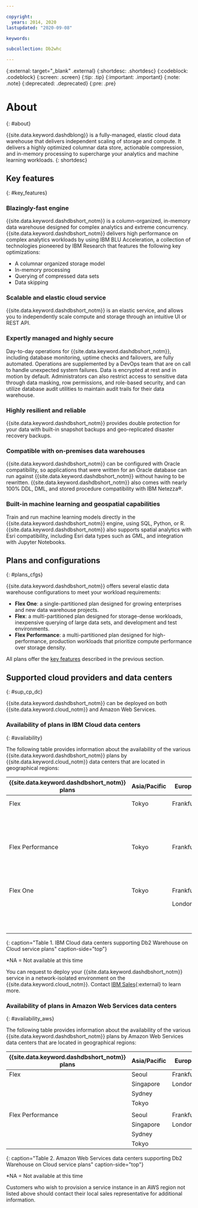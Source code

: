 ```yaml
---

copyright:
  years: 2014, 2020
lastupdated: "2020-09-08"

keywords:

subcollection: Db2whc

---
```


<!-- Attribute definitions --> 
{:external: target="_blank" .external}
{:shortdesc: .shortdesc}
{:codeblock: .codeblock}
{:screen: .screen}
{:tip: .tip}
{:important: .important}
{:note: .note}
{:deprecated: .deprecated}
{:pre: .pre}

# About
{: #about}

{{site.data.keyword.dashdblong}} is a fully-managed, elastic cloud data warehouse that delivers independent scaling of storage and compute. It delivers a highly optimized columnar data store, actionable compression, and in-memory processing to supercharge your analytics and machine learning workloads.
{: shortdesc}

## Key features
{: #key_features}

### Blazingly-fast engine

{{site.data.keyword.dashdbshort_notm}} is a column-organized, in-memory data warehouse designed for complex analytics and extreme concurrency. {{site.data.keyword.dashdbshort_notm}} delivers high performance on complex analytics workloads by using IBM BLU Acceleration, a collection of technologies pioneered by IBM Research that features the following key optimizations: 
- A columnar organized storage model 
- In-memory processing 
- Querying of compressed data sets
- Data skipping

### Scalable and elastic cloud service

{{site.data.keyword.dashdbshort_notm}} is an elastic service, and allows you to independently scale compute and storage through an intuitive UI or REST API.

### Expertly managed and highly secure

Day-to-day operations for {{site.data.keyword.dashdbshort_notm}}, including database monitoring, uptime checks and failovers, are fully automated. Operations are supplemented by a DevOps team that are on call to handle unexpected system failures. Data is encrypted at rest and in motion by default. Administrators can also restrict access to sensitive data through data masking, row permissions, and role-based security, and can utilize database audit utilities to maintain audit trails for their data warehouse.

### Highly resilient and reliable

{{site.data.keyword.dashdbshort_notm}} provides double protection for your data with built-in snapshot backups and geo-replicated disaster recovery backups.

### Compatible with on-premises data warehouses​

{{site.data.keyword.dashdbshort_notm}} can be configured with Oracle compatibility, so applications that were written for an Oracle database can run against {{site.data.keyword.dashdbshort_notm}} without having to be rewritten. {{site.data.keyword.dashdbshort_notm}} also comes with nearly 100% DDL, DML, and stored procedure compatibility with IBM Netezza®.

### Built-in machine learning and geospatial capabilities​

Train and run machine learning models directly in the {{site.data.keyword.dashdbshort_notm}} engine, using SQL, Python, or R. {{site.data.keyword.dashdbshort_notm}} also supports spatial analytics with Esri compatibility, including Esri data types such as GML, and integration with Jupyter Notebooks.

## Plans and configurations
{: #plans_cfgs}

{{site.data.keyword.dashdbshort_notm}} offers several elastic data warehouse configurations to meet your workload requirements:

- **Flex One**: a single-partitioned plan designed for growing enterprises and new data warehouse projects.
- **Flex**: a multi-partitioned plan designed for storage-dense workloads, inexpensive querying of large data sets, and development and test environments.
- **Flex Performance**: a multi-partitioned plan designed for high-performance, production workloads that prioritize compute performance over storage density.

All plans offer the [key features](#key_features) described in the previous section.

## Supported cloud providers and data centers
{: #sup_cp_dc}

{{site.data.keyword.dashdbshort_notm}} can be deployed on both {{site.data.keyword.cloud_notm}} and Amazon Web Services.

### Availability of plans in IBM Cloud data centers
{: #availability}

The following table provides information about the availability of the various {{site.data.keyword.dashdbshort_notm}} plans by {{site.data.keyword.cloud_notm}} data centers that are located in geographical regions:

| {{site.data.keyword.dashdbshort_notm}} plans | Asia/Pacific | Europe    | North/Central America     | South America |
|------------------------------|--------------|-----------|---------------------------|---------------|
| Flex                         | Tokyo        | Frankfurt | Dallas (us-south)         | *NA           |
|                              |              |           | Washington D.C. (us-east) |               |  
|      |||||
| Flex Performance             | Tokyo        | Frankfurt | Dallas (us-south)         | *NA           |
|                              |              |           | Washington D.C. (us-east) |               |  
|      |||||
| Flex One                     | Tokyo        | Frankfurt | Dallas (us-south)         | *NA           |
|                              |              | London    | Toronto                   |               | 
|                              |              |           | Washington D.C. (us-east) |               |
{: caption="Table 1. IBM Cloud data centers supporting Db2 Warehouse on Cloud service plans" caption-side="top"}

*NA = Not available at this time

You can request to deploy your {{site.data.keyword.dashdbshort_notm}} service in a network-isolated environment on the {{site.data.keyword.cloud_notm}}. Contact [IBM Sales](https://www.ibm.com/contact/us/en/){:external} to learn more.

### Availability of plans in Amazon Web Services data centers
{: #availability_aws}

The following table provides information about the availability of the various {{site.data.keyword.dashdbshort_notm}} plans by Amazon Web Services data centers that are located in geographical regions:

| {{site.data.keyword.dashdbshort_notm}} plans | Asia/Pacific | Europe    | North/Central America     | South America |
|------------------------------|--------------|-----------|---------------------------|---------------|
| Flex                         | Seoul        | Frankfurt | N. Virginia | *NA           |
|                              | Singapore    | London    |             |               |
|                              | Sydney       |           |             |               |
|                              | Tokyo        |           |             |               | 
|      |||||
| Flex Performance             | Seoul        | Frankfurt | N. Virginia | *NA           |
|                              | Singapore    | London    |             |               | 
|                              | Sydney       |           |             |               |
|                              | Tokyo        |           |             |               |  

{: caption="Table 2. Amazon Web Services data centers supporting Db2 Warehouse on Cloud service plans" caption-side="top"}

*NA = Not available at this time

Customers who wish to provision a service instance in an AWS region not listed above should contact their local sales representative for additional information.


<!--

{{site.data.keyword.dashdblong}} is a fully managed, high performance, petabyte-scale cloud data warehouse.

It delivers true elasticity with independent scaling of storage and compute, a highly optimized columnar data store, actionable compression and in-memory processing, all working together to supercharge your analytics workloads.
{: shortdesc}

## Db2 Warehouse on Cloud managed service
{: #managed_service}

The fully managed service of {{site.data.keyword.dashdbshort_notm}} handles all of the software upgrades, operating system updates, and hardware maintenance. The service includes 24x7 health monitoring of the database and infrastructure. If there is a hardware or software failure, the service is automatically restarted.
{: shortdesc} -->

<!-- ## Provisioning of Db2 Warehouse on Cloud
{: #whse_provision}

The {{site.data.keyword.dashdbshort_notm}} database can be provisioned on {{site.data.keyword.BluSoftlayer_full}} and for AWS.
{: shortdesc}

If you want to have the data warehouse provisioned for AWS, select the **MPP Small for AWS** plan. -->

<!--
## Data visualization
{: #visualize}

You can analyze and visualize your analysis by connecting to the following applications:

- [Watson Studio (formerly Data Science Experience)](/docs/Db2whc/connecting?topic=Db2whc-ds#watson_studio)
- [Cognos Analytics](/docs/Db2whc/connecting?topic=Db2whc-data_vis_bi#cognos)
- [Looker](https://docs.looker.com/setup-and-management/connecting-to-db){:external}
- [Tableau](/docs/Db2whc/connecting?topic=Db2whc-data_vis_bi#tableau)
- [SPSS Statistics](/docs/Db2whc/connecting?topic=Db2whc-ds#spss_stats)
- [SAS](/docs/Db2whc/connecting?topic=Db2whc-ds#sas)
- [Microsoft Excel](/docs/Db2whc/connecting?topic=Db2whc-data_vis_bi#excel)
- [Esri ArcGIS for Desktop](/docs/Db2whc/connecting?topic=Db2whc-data_vis_bi#esri_arcgis)

-->
